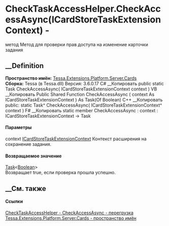 # CheckTaskAccessHelper.CheckAccessAsync(ICardStoreTaskExtensionContext) -
метод
Метод для проверки прав доступа на изменение карточки задания
## __Definition
 **Пространство имён:**
[Tessa.Extensions.Platform.Server.Cards](N_Tessa_Extensions_Platform_Server_Cards.htm)  
 **Сборка:** Tessa (в Tessa.dll) Версия: 3.6.0.17
C# __Копировать
     public static Task<bool> CheckAccessAsync(
    	ICardStoreTaskExtensionContext context
    )
VB __Копировать
     Public Shared Function CheckAccessAsync ( 
    	context As ICardStoreTaskExtensionContext
    ) As Task(Of Boolean)
C++ __Копировать
     public:
    static Task<bool>^ CheckAccessAsync(
    	ICardStoreTaskExtensionContext^ context
    )
F# __Копировать
     static member CheckAccessAsync : 
            context : ICardStoreTaskExtensionContext -> Task<bool> 
#### Параметры
context
[ICardStoreTaskExtensionContext](T_Tessa_Cards_Extensions_ICardStoreTaskExtensionContext.htm)
    Контекст расширения на сохранение задания.
#### Возвращаемое значение
[Task](https://learn.microsoft.com/dotnet/api/system.threading.tasks.task-1)<[Boolean](https://learn.microsoft.com/dotnet/api/system.boolean)>  
Возвращает true, если проверка прошла успешно.
##  __См. также
#### Ссылки
[CheckTaskAccessHelper -
](T_Tessa_Extensions_Platform_Server_Cards_CheckTaskAccessHelper.htm)
[CheckAccessAsync -
перегрузка](Overload_Tessa_Extensions_Platform_Server_Cards_CheckTaskAccessHelper_CheckAccessAsync.htm)
[Tessa.Extensions.Platform.Server.Cards - пространство
имён](N_Tessa_Extensions_Platform_Server_Cards.htm)
